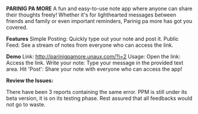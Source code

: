**PARINIG PA MORE**
A fun and easy-to-use note app where anyone can share their thoughts freely! Whether it's for lighthearted messages between friends and family or even important reminders, Parinig pa more has got you covered.

**Features**
Simple Posting: Quickly type out your note and post it.
Public Feed: See a stream of notes from everyone who can access the link.



**Demo**
Link: http://parinigpamore.unaux.com/?i=2
Usage:
Open the link: Access the link.
Write your note: Type your message in the provided text area.
Hit 'Post': Share your note with everyone who can access the app!



**Review the Issues:** 

There have been 3 reports containing the same error. PPM is still under its beta version, it is on its testing phase. 
Rest assured that all feedbacks would not go to waste.

